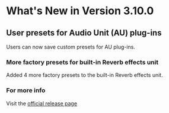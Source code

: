 #  What's New in Version 3.10.0

## User presets for Audio Unit (AU) plug-ins

Users can now save custom presets for AU plug-ins.

### More factory presets for built-in Reverb effects unit

Added 4 more factory presets to the built-in Reverb effects unit. 

### **For more info**
Visit the [official release page](https://github.com/maculateConception/aural-player/releases/tag/3.10.0)
